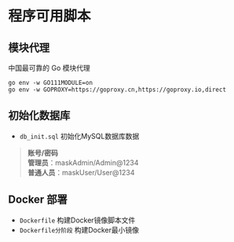 # 程序可用脚本

## 模块代理

中国最可靠的 Go 模块代理  

```shell
go env -w GO111MODULE=on
go env -w GOPROXY=https://goproxy.cn,https://goproxy.io,direct
```

## 初始化数据库

- `db_init.sql` 初始化MySQL数据库数据

> **账号/密码**  
> **管理员**：maskAdmin/Admin@1234  
> **普通人员**：maskUser/User@1234  

## Docker 部署

- `Dockerfile` 构建Docker镜像脚本文件
- `Dockerfile分阶段` 构建Docker最小镜像
